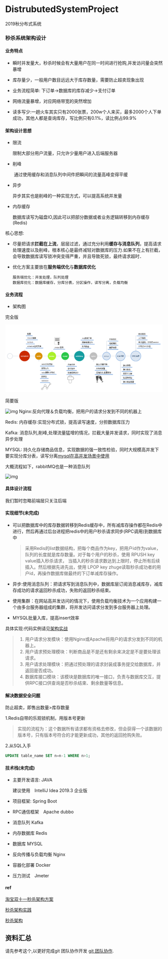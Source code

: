 # DistrubutedSystemProject
2019秋分布式系统
### 秒杀系统架构设计

#### 业务特点

- 瞬时并发量大，秒杀时候会有大量用户在同一时间进行抢购,并发访问量会突然暴增
- 库存量少，一般用户数目远远大于库存数量，需要防止超卖现象出现

- 业务流程简单: 下订单->数据库的库存减少->支付订单
- 网络流量暴增，对应网络带宽的突然增加
- 读多写少:一趟火车其实只有2000张票，200w个人来买，最多2000个人下单成功，其他人都是查询库存，写比例只有0.1%，读比例占99.9%

#### 架构设计思想

- 限流

  限制大部分用户流量，只允许少量用户进入后端服务器

- 削峰

　　通过使用缓存和消息队列中间件把瞬间的流量高峰变得平缓

- 异步

  异步其实也是削峰的一种实现方式，可以提高系统并发量

- 内存缓存

  数据库读写为磁盘IO,因此可以把部分数据或者业务逻辑转移到内存缓存(Redis)

核心思想:

- 尽量把请求**拦截在上流**，层层过滤，通过充分利用**缓存与消息队列**，提高请求处理速度以及削峰，根本核心是最终减轻对数据库的压力.如果不在上有拦截，会导致数据库读写锁冲突变得严重，并且导致死锁，最终请求超时．

- 优化方案主要放在**服务端优化**与**数据库优化**

  ```
  服务端优化：并发处理，队列处理
  数据库优化：数据库缓存，分库分表，分区操作，读写分离，负载均衡
  ```

  

#### 业务流程

- 架构图

完全版

![整体流程](https://raw.githubusercontent.com/qiurunze123/imageall/master/miaosha.png)



简要版

![img](http://spider.ws.126.net/861928df66efcc4335155f64c0c31905.jpeg)
Nginx:反向代理＆负载均衡，把用户的请求分发到不同的机器上

Redis: 内存缓存:实现分布式锁，提高读写速度，分担数据库压力

Kafka: 消息队列,削峰,处理流量猛增的情况，拦截大量并发请求，同时实现了消息异步处理

MYSQL: 持久化存储商品信息，实现数据的强一致性检验，同时大规模高并发下要实现分库分表，读写分离[mysql在高并发场景中使用](https://blog.csdn.net/qq_36236890/article/details/82390412)

大概流程如下，rabbitMQ也是一种消息队列

![img](https://img-blog.csdnimg.cn/20181210152632678.jpg?x-oss-process=image/watermark,type_ZmFuZ3poZW5naGVpdGk,shadow_10,text_aHR0cHM6Ly9ibG9nLmNzZG4ubmV0L3poYW5nbGlfd2VpMDQwMw==,size_16,color_FFFFFF,t_70)

#### 具体设计流程

我们暂时忽略前端层只关注后端

#### 实现细节(未完成)

- 可以把数据库中的库存数据转移到Redis缓存中，所有减库存操作都在Redis中进行，然后再通过后台进程把redis中的用户秒杀请求同步(RPC调用)到数据库中

  > 采用Redis的list数据结构，把每个商品作为key，把用户id作为value，队列的长度就是库存数量。对于每个用户的秒杀，使用 RPUSH key value插入秒杀请求， 当插入的秒杀请求数达到上限时，停止所有后续插入。然后根据先进先出，使用 LPOP key zhuge读取秒杀成功者的用户id，再操作数据库做最终的下订单减库存操作。

- 异步:使用消息队列：把请求写到消息队列中，数据库层订阅消息减库存，减库存成功的请求返回秒杀成功，失败的返回秒杀结束。
- 使用集群：在网站高并发访问的情况下，使用负载均衡技术为一个应用构建一个由多台服务器组成的集群，将并发访问请求分发到多台服务器上处理。 
- MYSQL批量入库，提高insert效率

具体实现:代码实例请见[架构实战](https://www.cnblogs.com/andy-zhou/p/5364136.html#_caption_2)

> 1. 用户请求分发模块：使用Nginx或Apache将用户的请求分发到不同的机器上。
> 2. 用户请求预处理模块：判断商品是不是还有剩余来决定是不是要处理该请求。
> 3. 用户请求处理模块：把通过预处理的请求封装成事务提交给数据库，并返回是否成功。
> 4. 数据库接口模块：该模块是数据库的唯一接口，负责与数据库交互，提供RPC接口供查询是否秒杀结束、剩余数量等信息。



#### 解决数据安全问题

防止超卖，即售出数量>库存数量

1.Redis自带的乐观锁机制，用版本号更新

> 实现的流程为：这个数据所有请求都有资格去修改，但会获得一个该数据的版本号，只有版本号符合的才能更新成功，其他的返回抢购失败。 

2.从SQL入手

```sql
UPDATE table_name SET n=n-1 WHERE n>1; 
```



#### 技术栈(未完成)

- 主要开发语言: JAVA

  建议使用　IntelliJ Idea 2019.3 企业版

- 项目框架: Spring Boot

- RPC通信框架　Apache dubbo

- 消息队列 Kafka

- 内存数据库 Redis

- 数据库 MYSQL

- 反向传播与负载均衡 Nginx

- 容器化部署 Docker

- 压力测试　Jmeter

  

#### ref

[淘宝双十一秒杀架构方案](https://blog.csdn.net/github_37048196/article/details/83573935)

[秒杀架构实践](http://dy.163.com/v2/article/detail/E1JRU1AP0511Q1AF.html)

[秒杀架构](https://www.cnblogs.com/andy-zhou/p/5364136.html)




## 资料汇总

请先参考这个,以更好完成git 团队协作开发
[git 团队协作](https://www.cnblogs.com/nongzihong/p/10448516.html). 
